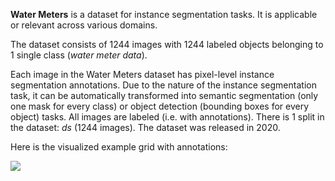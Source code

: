 **Water Meters** is a dataset for instance segmentation tasks. It is applicable or relevant across various domains.

The dataset consists of 1244 images with 1244 labeled objects belonging to 1 single class (*water meter data*).

Each image in the Water Meters dataset has pixel-level instance segmentation annotations. Due to the nature of the instance segmentation task, it can be automatically transformed into semantic segmentation (only one mask for every class) or object detection (bounding boxes for every object) tasks. All images are labeled (i.e. with annotations). There is 1 split in the dataset: *ds* (1244 images). The dataset was released in 2020.

Here is the visualized example grid with annotations:

<img src="https://github.com/dataset-ninja/water-meters/raw/main/visualizations/horizontal_grid.webm">
